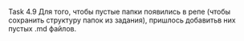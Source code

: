 Task 4.9
Для того, чтобы пустые папки появились в репе (чтобы сохранить структуру папок из задания), пришлось добавитьв них пустых .md файлов.